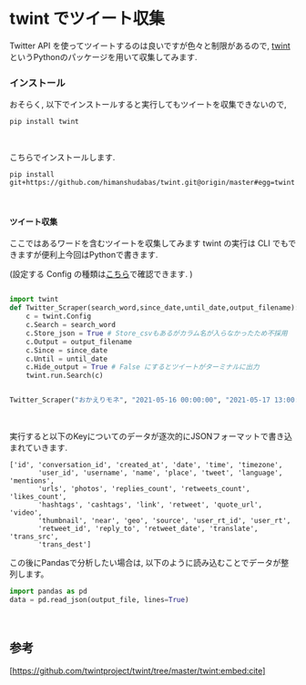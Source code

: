 #  twint でツイート収集

Twitter API を使ってツイートするのは良いですが色々と制限があるので, [twint](https://github.com/twintproject/twint/tree/master/twint) というPythonのパッケージを用いて収集してみます. 

### インストール

おそらく, 以下でインストールすると実行してもツイートを収集できないので, 
```
pip install twint 
```

<br>

こちらでインストールします.

```
pip install  git+https://github.com/himanshudabas/twint.git@origin/master#egg=twint
```
<br>


#### ツイート収集

ここではあるワードを含むツイートを収集してみます
twint の実行は CLI でもできますが便利上今回はPythonで書きます.   

(設定する Config の種類は[こちら](https://github.com/twintproject/twint/blob/master/twint/config.py)で確認できます. )

```python

import twint
def Twitter_Scraper(search_word,since_date,until_date,output_filename):
    c = twint.Config
    c.Search = search_word
    c.Store_json = True # Store_csvもあるがカラム名が入らなかったため不採用
    c.Output = output_filename
    c.Since = since_date
    c.Until = until_date
    c.Hide_output = True # False にするとツイートがターミナルに出力
    twint.run.Search(c)


Twitter_Scraper("おかえりモネ", "2021-05-16 00:00:00", "2021-05-17 13:00:00","twint_scrape.json")

```

<br>

実行すると以下のKeyについてのデータが逐次的にJSONフォーマットで書き込まれていきます.  
```
['id', 'conversation_id', 'created_at', 'date', 'time', 'timezone',
       'user_id', 'username', 'name', 'place', 'tweet', 'language', 'mentions',
       'urls', 'photos', 'replies_count', 'retweets_count', 'likes_count',
       'hashtags', 'cashtags', 'link', 'retweet', 'quote_url', 'video',
       'thumbnail', 'near', 'geo', 'source', 'user_rt_id', 'user_rt',
       'retweet_id', 'reply_to', 'retweet_date', 'translate', 'trans_src',
       'trans_dest']
```

この後にPandasで分析したい場合は, 以下のように読み込むことでデータが整列します。

```python
import pandas as pd
data = pd.read_json(output_file, lines=True)
```

<br>

## 参考

[https://github.com/twintproject/twint/tree/master/twint:embed:cite]


